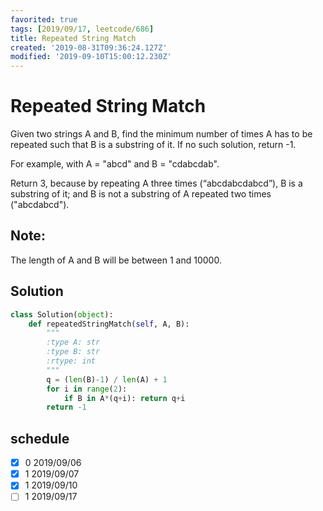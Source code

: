 ```yaml
---
favorited: true
tags: [2019/09/17, leetcode/686]
title: Repeated String Match
created: '2019-08-31T09:36:24.127Z'
modified: '2019-09-10T15:00:12.230Z'
---
```


# Repeated String Match

Given two strings A and B, find the minimum number of times A has to be repeated such that B is a substring of it. If no such solution, return -1.

For example, with A = "abcd" and B = "cdabcdab".

Return 3, because by repeating A three times (“abcdabcdabcd”), B is a substring of it; and B is not a substring of A repeated two times ("abcdabcd").

## Note:

The length of A and B will be between 1 and 10000.

## Solution

```python
class Solution(object):
    def repeatedStringMatch(self, A, B):
        """
        :type A: str
        :type B: str
        :rtype: int
        """
        q = (len(B)-1) / len(A) + 1
        for i in range(2):
            if B in A*(q+i): return q+i
        return -1
```

## schedule

* [x] 0 2019/09/06
* [x] 1 2019/09/07
* [x] 1 2019/09/10
* [ ] 1 2019/09/17
